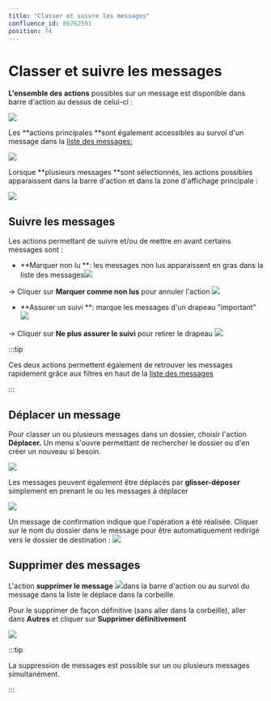 ```yaml
---
title: "Classer et suivre les messages"
confluence_id: 86762591
position: 74
---
```

# Classer et suivre les messages


**L'ensemble des actions** possibles sur un message est disponible dans barre d'action au dessus de celui-ci :

![](../../../attachments/86762591/86764536.png)

Les **actions principales **sont également accessibles au survol d'un message dans la [liste des messages:](/STAGING/Guide_de_l_utilisateur_4.7/La_messagerie_4.7/Gérer_la_liste_des_messages/)

![](../../../attachments/86762591/86764535.png)

Lorsque **plusieurs messages **sont sélectionnés, les actions possibles apparaissent dans la barre d'action et dans la zone d'affichage principale :

![](../../../attachments/86762591/86764534.png)

## Suivre les messages

Les actions permettant de suivre et/ou de mettre en avant certains messages sont :

- **Marquer non lu **: les messages non lus apparaissent en gras dans la liste des messages![](../../../attachments/86762591/86764533.png)


→ Cliquer sur **Marquer comme non lus** pour annuler l'action ![](../../../attachments/86762591/86764532.png)

- **Assurer un suivi **: marque les messages d'un drapeau "important"![](../../../attachments/86762591/86764531.png)


→ Cliquer sur **Ne plus assurer le suivi** pour retirer le drapeau ![](../../../attachments/86762591/86764530.png)


:::tip

Ces deux actions permettent également de retrouver les messages rapidement grâce aux filtres en haut de la [liste des messages](/STAGING/Guide_de_l_utilisateur_4.7/La_messagerie_4.7/Gérer_la_liste_des_messages/)

:::


## Déplacer un message

Pour classer un ou plusieurs messages dans un dossier, choisir l'action **Déplacer.** Un menu s'ouvre permettant de rechercher le dossier ou d'en créer un nouveau si besoin.

![](../../../attachments/86762591/86764529.png)


Les messages peuvent également être déplacés par **glisser-déposer** simplement en prenant le ou les messages à déplacer

![](../../../attachments/86762591/86764528.png)


Un message de confirmation indique que l'opération a été réalisée. Cliquer sur le nom du dossier dans le message pour être automatiquement redirigé vers le dossier de destination :
![](../../../attachments/86762591/86764527.png)


## Supprimer des messages

L'action **supprimer le message** ![](../../../attachments/86762591/86764526.png)dans la barre d'action ou au survol du message dans la liste le déplace dans la corbeille.

Pour le supprimer de façon définitive (sans aller dans la corbeille), aller dans **Autres** et cliquer sur **Supprimer définitivement**

![](../../../attachments/86762591/86764525.png)


:::tip

La suppression de messages est possible sur un ou plusieurs messages simultanément.

:::


